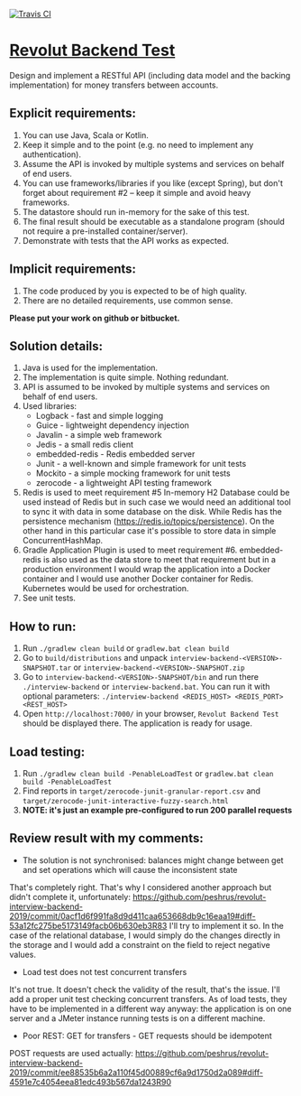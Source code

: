 [![Travis CI](https://travis-ci.org/peshrus/revolut-interview-backend-2019.svg?branch=master)](https://travis-ci.org/peshrus/revolut-interview-backend-2019)
# [Revolut Backend Test](https://drive.google.com/file/d/19IM0HmgQO_Tggke8wh7N764l67JFwMnq/view)
Design and implement a RESTful API (including data model and the backing implementation)
for money transfers between accounts.

## Explicit requirements:
1. You can use Java, Scala or Kotlin.
2. Keep it simple and to the point (e.g. no need to implement any authentication).
3. Assume the API is invoked by multiple systems and services on behalf of end users.
4. You can use frameworks/libraries if you like (except Spring), but don't forget about
requirement #2 – keep it simple and avoid heavy frameworks.
5. The datastore should run in-memory for the sake of this test.
6. The final result should be executable as a standalone program (should not require
a pre-installed container/server).
7. Demonstrate with tests that the API works as expected.

## Implicit requirements:
1. The code produced by you is expected to be of high quality.
2. There are no detailed requirements, use common sense.

**Please put your work on github or bitbucket.**

## Solution details:
1. Java is used for the implementation.
2. The implementation is quite simple. Nothing redundant.
3. API is assumed to be invoked by multiple systems and services on behalf of end users.
4. Used libraries:
    - Logback - fast and simple logging
    - Guice - lightweight dependency injection
    - Javalin - a simple web framework
    - Jedis - a small redis client
    - embedded-redis - Redis embedded server
    - Junit - a well-known and simple framework for unit tests
    - Mockito - a simple mocking framework for unit tests
    - zerocode - a lightweight API testing framework
5. Redis is used to meet requirement #5
In-memory H2 Database could be used instead of Redis but in such case we would need an additional 
tool to sync it with data in some database on the disk. While Redis has the persistence mechanism
(https://redis.io/topics/persistence).
On the other hand in this particular case it's possible to store data in simple ConcurrentHashMap.
6. Gradle Application Plugin is used to meet requirement #6.
embedded-redis is also used as the data store to meet that requirement but in a production 
environment I would wrap the application into a Docker container and I would use another Docker 
container for Redis. Kubernetes would be used for orchestration. 
7. See unit tests.

## How to run:
1. Run `./gradlew clean build` or `gradlew.bat clean build`
2. Go to `build/distributions` and unpack `interview-backend-<VERSION>-SNAPSHOT.tar` or 
`interview-backend-<VERSION>-SNAPSHOT.zip`
3. Go to `interview-backend-<VERSION>-SNAPSHOT/bin` and run there `./interview-backend` or 
`interview-backend.bat`. 
You can run it with optional parameters: `./interview-backend <REDIS_HOST> <REDIS_PORT> <REST_HOST>`
4. Open `http://localhost:7000/` in your browser, `Revolut Backend Test` should be displayed there.
The application is ready for usage.

## Load testing:
1. Run `./gradlew clean build -PenableLoadTest` or `gradlew.bat clean build -PenableLoadTest`
2. Find reports in `target/zerocode-junit-granular-report.csv` and 
`target/zerocode-junit-interactive-fuzzy-search.html`
3. **NOTE: it's just an example pre-configured to run 200 parallel requests** 

## Review result with my comments:
- The solution is not synchronised: balances might change between get and set operations which will 
cause the inconsistent state

That's completely right. That's why I considered another approach but didn't complete it, 
unfortunately: https://github.com/peshrus/revolut-interview-backend-2019/commit/0acf1d6f991fa8d9d411caa653668db9c16eaa19#diff-53a12fc275be5173149facb06b630eb3R83
I'll try to implement it so. In the case of the relational database, I would simply do the changes 
directly in the storage and I would add a constraint on the field to reject negative values.

- Load test does not test concurrent transfers

It's not true. It doesn't check the validity of the result, that's the issue. I'll add a proper unit 
test checking concurrent transfers.
As of load tests, they have to be implemented in a different way anyway: the application is on one 
server and a JMeter instance running tests is on a different machine.

- Poor REST: GET for transfers - GET requests should be idempotent

POST requests are used actually: https://github.com/peshrus/revolut-interview-backend-2019/commit/ee88535b6a2a110f45d00889cf6a9d1750d2a089#diff-4591e7c4054eea81edc493b567da1243R90  